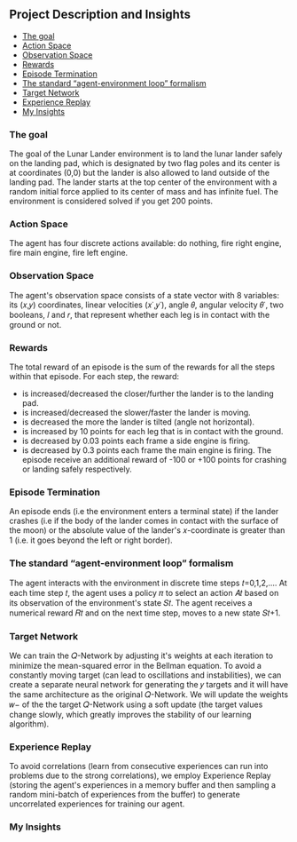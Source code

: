 ## Project Description and Insights
* [The goal](https://github.com/Nazalekser/portfolio/tree/main/Projects/Luna_Lander_Project#the-goal)
* [Action Space](https://github.com/Nazalekser/portfolio/tree/main/Projects/Luna_Lander_Project#action-space)
* [Observation Space](https://github.com/Nazalekser/portfolio/tree/main/Projects/Luna_Lander_Project#observation-space)
* [Rewards](https://github.com/Nazalekser/portfolio/tree/main/Projects/Luna_Lander_Project#rewards)
* [Episode Termination](https://github.com/Nazalekser/portfolio/tree/main/Projects/Luna_Lander_Project#episode-termination)
* [The standard “agent-environment loop” formalism](https://github.com/Nazalekser/portfolio/tree/main/Projects/Luna_Lander_Project#the-standard-agent-environment-loop-formalism)
* [Target Network](https://github.com/Nazalekser/portfolio/tree/main/Projects/Luna_Lander_Project#target-network)
* [Experience Replay](https://github.com/Nazalekser/portfolio/tree/main/Projects/Luna_Lander_Project#experience-replay)
* [My Insights](https://github.com/Nazalekser/portfolio/tree/main/Projects/Luna_Lander_Project#my-insights)

### The goal
The goal of the Lunar Lander environment is to land the lunar lander safely on the landing pad, which is designated by two flag poles and its center is at coordinates (0,0) but the lander is also allowed to land outside of the landing pad. The lander starts at the top center of the environment with a random initial force applied to its center of mass and has infinite fuel. The environment is considered solved if you get 200 points.

### Action Space
The agent has four discrete actions available: do nothing, fire right engine, fire main engine, fire left engine.

### Observation Space
The agent's observation space consists of a state vector with 8 variables: its (𝑥,𝑦) coordinates, linear velocities (𝑥˙,𝑦˙), angle 𝜃, angular velocity 𝜃˙, two booleans, 𝑙 and 𝑟, that represent whether each leg is in contact with the ground or not.

### Rewards
The total reward of an episode is the sum of the rewards for all the steps within that episode. For each step, the reward:
* is increased/decreased the closer/further the lander is to the landing pad.
* is increased/decreased the slower/faster the lander is moving.
* is decreased the more the lander is tilted (angle not horizontal).
* is increased by 10 points for each leg that is in contact with the ground.
* is decreased by 0.03 points each frame a side engine is firing.
* is decreased by 0.3 points each frame the main engine is firing.
The episode receive an additional reward of -100 or +100 points for crashing or landing safely respectively.

### Episode Termination
An episode ends (i.e the environment enters a terminal state) if the lander crashes (i.e if the body of the lander comes in contact with the surface of the moon) or the absolute value of the lander's 𝑥-coordinate is greater than 1 (i.e. it goes beyond the left or right border).

### The standard “agent-environment loop” formalism
The agent interacts with the environment in discrete time steps 𝑡=0,1,2,.... At each time step 𝑡, the agent uses a policy 𝜋 to select an action 𝐴𝑡 based on its observation of the environment's state 𝑆𝑡. The agent receives a numerical reward 𝑅𝑡 and on the next time step, moves to a new state 𝑆𝑡+1.

### Target Network
We can train the 𝑄-Network by adjusting it's weights at each iteration to minimize the mean-squared error in the Bellman equation.
To avoid a constantly moving target (can lead to oscillations and instabilities), we can create a separate neural network for generating the 𝑦 targets and it will have the same architecture as the original 𝑄-Network. We will update the weights 𝑤− of the the target 𝑄-Network using a soft update (the target values change slowly, which greatly improves the stability of our learning algorithm).

### Experience Replay
To avoid correlations (learn from consecutive experiences can run into problems due to the strong correlations), we employ Experience Replay (storing the agent's experiences in a memory buffer and then sampling a random mini-batch of experiences from the buffer) to generate uncorrelated experiences for training our agent.

### My Insights
